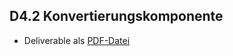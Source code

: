 ## D4.2 Konvertierungskomponente

- Deliverable als [PDF-Datei](https://hobbitdata.informatik.uni-leipzig.de/OPAL/Deliverables/OPAL_D4.2_Conversion_component.pdf)

